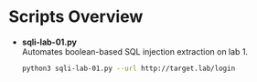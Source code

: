 # Scripts Overview

- **sqli-lab-01.py**  
  Automates boolean-based SQL injection extraction on lab 1.  
  ```bash
  python3 sqli-lab-01.py --url http://target.lab/login
